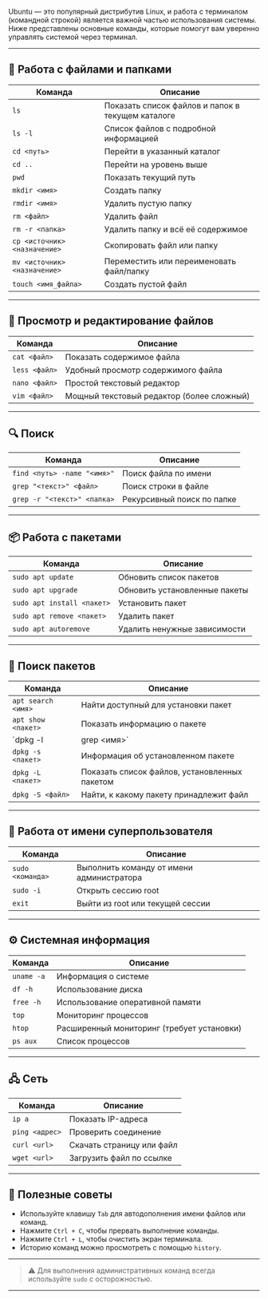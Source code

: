 Ubuntu — это популярный дистрибутив Linux, и работа с терминалом (командной строкой) является важной частью использования системы. Ниже представлены основные команды, которые помогут вам уверенно управлять системой через терминал.

---

## 📁 Работа с файлами и папками

| Команда | Описание |
|--------|----------|
| `ls` | Показать список файлов и папок в текущем каталоге |
| `ls -l` | Список файлов с подробной информацией |
| `cd <путь>` | Перейти в указанный каталог |
| `cd ..` | Перейти на уровень выше |
| `pwd` | Показать текущий путь |
| `mkdir <имя>` | Создать папку |
| `rmdir <имя>` | Удалить пустую папку |
| `rm <файл>` | Удалить файл |
| `rm -r <папка>` | Удалить папку и всё её содержимое |
| `cp <источник> <назначение>` | Скопировать файл или папку |
| `mv <источник> <назначение>` | Переместить или переименовать файл/папку |
| `touch <имя_файла>` | Создать пустой файл |

---

## 📄 Просмотр и редактирование файлов

| Команда | Описание |
|--------|----------|
| `cat <файл>` | Показать содержимое файла |
| `less <файл>` | Удобный просмотр содержимого файла |
| `nano <файл>` | Простой текстовый редактор |
| `vim <файл>` | Мощный текстовый редактор (более сложный) |

---

## 🔍 Поиск

| Команда | Описание |
|--------|----------|
| `find <путь> -name "<имя>"` | Поиск файла по имени |
| `grep "<текст>" <файл>` | Поиск строки в файле |
| `grep -r "<текст>" <папка>` | Рекурсивный поиск по папке |

---

## 📦 Работа с пакетами

| Команда | Описание |
|--------|----------|
| `sudo apt update` | Обновить список пакетов |
| `sudo apt upgrade` | Обновить установленные пакеты |
| `sudo apt install <пакет>` | Установить пакет |
| `sudo apt remove <пакет>` | Удалить пакет |
| `sudo apt autoremove` | Удалить ненужные зависимости |

---

## 🔎 Поиск пакетов

| Команда | Описание |
|--------|----------|
| `apt search <имя>` | Найти доступный для установки пакет |
| `apt show <пакет>` | Показать информацию о пакете |
| `dpkg -l | grep <имя>` | Найти установленный пакет |
| `dpkg -s <пакет>` | Информация об установленном пакете |
| `dpkg -L <пакет>` | Показать список файлов, установленных пакетом |
| `dpkg -S <файл>` | Найти, к какому пакету принадлежит файл |

---

## 👤 Работа от имени суперпользователя

| Команда | Описание |
|--------|----------|
| `sudo <команда>` | Выполнить команду от имени администратора |
| `sudo -i` | Открыть сессию root |
| `exit` | Выйти из root или текущей сессии |

---

## ⚙️ Системная информация

| Команда | Описание |
|--------|----------|
| `uname -a` | Информация о системе |
| `df -h` | Использование диска |
| `free -h` | Использование оперативной памяти |
| `top` | Мониторинг процессов |
| `htop` | Расширенный мониторинг (требует установки) |
| `ps aux` | Список процессов |

---

## 🖧 Сеть

| Команда | Описание |
|--------|----------|
| `ip a` | Показать IP-адреса |
| `ping <адрес>` | Проверить соединение |
| `curl <url>` | Скачать страницу или файл |
| `wget <url>` | Загрузить файл по ссылке |

---

## 📌 Полезные советы

- Используйте клавишу `Tab` для автодополнения имени файлов или команд.
- Нажмите `Ctrl + C`, чтобы прервать выполнение команды.
- Нажмите `Ctrl + L`, чтобы очистить экран терминала.
- Историю команд можно просмотреть с помощью `history`.

---

> ⚠️ Для выполнения административных команд всегда используйте `sudo` с осторожностью.

---

